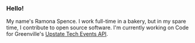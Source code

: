 ### Hello!

My name's Ramona Spence. 
I work full-time in a bakery, but in my spare time, I contribute to open source software.  I'm currently working on Code for Greenville's [Upstate Tech Events API](https://github.com/codeforgreenville/upstate_tech_cal_service).


<!--
**ramonaspence/ramonaspence** is a ✨ _special_ ✨ repository because its `README.md` (this file) appears on your GitHub profile.

Here are some ideas to get you started:

- 🔭 I’m currently working on ...
- 🌱 I’m currently learning ...
- 👯 I’m looking to collaborate on ...
- 🤔 I’m looking for help with ...
- 💬 Ask me about ...
- 📫 How to reach me: ...
- 😄 Pronouns: ...
- ⚡ Fun fact: ...
-->
